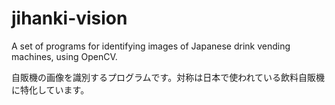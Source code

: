# jihanki-vision
A set of programs for identifying images of Japanese drink vending machines, using OpenCV.

自販機の画像を識別するプログラムです。対称は日本で使われている飲料自販機に特化しています。
